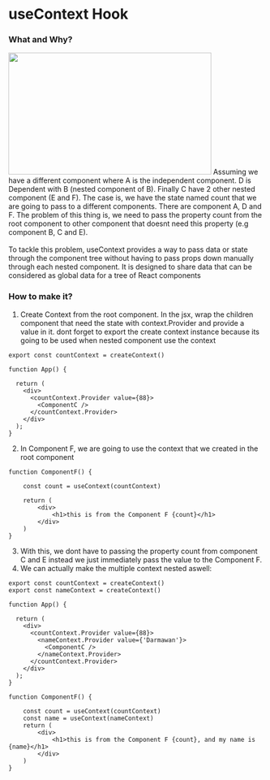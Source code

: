 # useContext Hook
### What and Why?
<img src="https://miro.medium.com/max/1400/1*cA8Ved2TR_bOpciUpYOLNg.png" width=400 height=240>
Assuming we have a different component where A is the independent component. D is Dependent with B (nested component of B). Finally C have 2 other nested component (E and F). The case is, we have the state named count that we are going to pass to a different components. There are component A, D and F. The problem of this thing is, we need to pass the property count from the root component to other component that doesnt need this property (e.g component B, C and E).<br/><br/>
To tackle this problem, useContext provides a way to pass data or state through the component tree without having to pass props down manually through each nested component. It is designed to share data that can be considered as global data for a tree of React components

### How to make it?
1. Create Context from the root component. In the jsx, wrap the children component that need the state with context.Provider and provide a value in it. dont forget to export the create context instance because its going to be used when nested component use the context
```
export const countContext = createContext()

function App() {

  return (
    <div>
      <countContext.Provider value={88}>
        <ComponentC />
      </countContext.Provider>
    </div>
  );
}
``` 
2. In Component F, we are going to use the context that we created in the root component
```
function ComponentF() {

    const count = useContext(countContext)

    return (
        <div>
            <h1>this is from the Component F {count}</h1>
        </div>
    )
}
```
3. With this, we dont have to passing the property count from component C and E instead we just immediately pass the value to the Component F.
4. We can actually make the multiple context nested aswell:
```
export const countContext = createContext()
export const nameContext = createContext()

function App() {

  return (
    <div>
      <countContext.Provider value={88}>
        <nameContext.Provider value={'Darmawan'}>
          <ComponentC />
        </nameContext.Provider>
      </countContext.Provider>
    </div>
  );
}
```
```
function ComponentF() {

    const count = useContext(countContext)
    const name = useContext(nameContext)
    return (
        <div>
            <h1>this is from the Component F {count}, and my name is {name}</h1>
        </div>
    )
}
```
